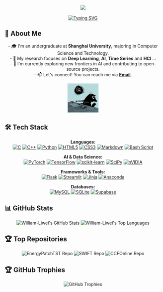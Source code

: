 <!-- ---------------------------------------------------------------------------------------------------------------------- -->
<!-- GITHUB README BANNER -->
<!-- 您可以访问 https://capsule-render.vercel.app/ 来定制您自己的 Banner -->
<!-- type: a waving, slice, rect, wau, shark, soft, transparent -->
<!-- color: timeGradient, random, Starlit, Canay, Bule, Red, Pink -->
<!-- ---------------------------------------------------------------------------------------------------------------------- -->
<p align="center">
  <img src="https://capsule-render.vercel.app/api?type=waving&color=timeGradient&height=300&section=header&text=William%20Liwei&fontSize=90&fontAlign=50&fontAlignY=38&desc=Deep%20Learning%20%7C%20AI%20%7C%20Time%20Series%20%7C%20HCI%20&descAlign=50&descSize=25&descAlignY=55&animation=twinkling" />
</p>

<!-- ---------------------------------------------------------------------------------------------------------------------- -->
<!-- TYPING SVG -->
<!-- 您可以访问 https://readme-typing-svg.demolab.com/ 来定制动态打字效果 -->
<!-- ---------------------------------------------------------------------------------------------------------------------- -->
<p align="center">
    <a href="https://git.io/typing-svg"><img src="https://readme-typing-svg.demolab.com?font=Fira+Code&weight=1000&size=21&pause=1000&color=1976D2&background=FFFFFF00&center=true&vCenter=true&width=435&lines=Welcome+to+my+digital+garden+...;Passionate+about+AI+and+Data+Science;Always+learning%2C+always+innovating." alt="Typing SVG" /></a>
</p>

<!-- ---------------------------------------------------------------------------------------------------------------------- -->
<!-- ABOUT ME -->
<!-- ---------------------------------------------------------------------------------------------------------------------- -->
<h2 align="left">🚀 About Me</h2>

<p align="center">
  - 🎓 I'm an undergraduate at <b>Shanghai University</b>, majoring in Computer Science and Technology. <br>
  - 🧠 My research focuses on <b>Deep Learning</b>, <b>AI</b>, <b>Time Series</b> and <b>HCI</b> ... <br>
  - 🌱 I'm currently exploring new frontiers in AI and contributing to open-source projects. <br>
  - 📫 Let's connect! You can reach me via <a href="mailto:liwei008009@163.com"><b>Email</b></a>.
</p>
<p align="center">
  <img src="https://github.com/William-Liwei/William-Liwei/blob/main/codecat.gif" width="20%">
</p>

<!-- ---------------------------------------------------------------------------------------------------------------------- -->
<!-- TECH STACK -->
<!-- 访问 https://skillicons.dev/ 或 https://img.shields.io/ 来获取更多图标 -->
<!-- ---------------------------------------------------------------------------------------------------------------------- -->
<h2 align="left">🛠️ Tech Stack</h2>
<p align="center">
  <b>Languages:</b> <br>
  <a href="#"><img alt="C" src="https://img.shields.io/badge/c-%2300599C.svg?style=flat-square&logo=c&logoColor=white"></a>
  <a href="#"><img alt="C++" src="https://img.shields.io/badge/c++-%2300599C.svg?style=flat-square&logo=c%2B%2B&logoColor=white"></a>
  <a href="#"><img alt="Python" src="https://img.shields.io/badge/python-3670A0?style=flat-square&logo=python&logoColor=ffdd54"></a>
  <a href="#"><img alt="HTML5" src="https://img.shields.io/badge/html5-%23E34F26.svg?style=flat-square&logo=html5&logoColor=white"></a>
  <a href="#"><img alt="CSS3" src="https://img.shields.io/badge/css3-%231572B6.svg?style=flat-square&logo=css3&logoColor=white"></a>
  <a href="#"><img alt="Markdown" src="https://img.shields.io/badge/markdown-%23000000.svg?style=flat-square&logo=markdown&logoColor=white"></a>
  <a href="#"><img alt="Bash Script" src="https://img.shields.io/badge/bash_script-%23121011.svg?style=flat-square&logo=gnu-bash&logoColor=white"></a>
</p>
<p align="center">
  <b>AI & Data Science:</b> <br>
  <a href="#"><img alt="PyTorch" src="https://img.shields.io/badge/PyTorch-%23EE4C2C.svg?style=flat-square&logo=PyTorch&logoColor=white"></a>
  <a href="#"><img alt="TensorFlow" src="https://img.shields.io/badge/TensorFlow-%23FF6F00.svg?style=flat-square&logo=TensorFlow&logoColor=white"></a>
  <a href="#"><img alt="scikit-learn" src="https://img.shields.io/badge/scikit--learn-%23F7931E.svg?style=flat-square&logo=scikit-learn&logoColor=white"></a>
  <a href="#"><img alt="SciPy" src="https://img.shields.io/badge/SciPy-%230C55A5.svg?style=flat-square&logo=scipy&logoColor=%white"></a>
  <a href="#"><img alt="nVIDIA" src="https://img.shields.io/badge/CUDA-76B900?style=flat-square&logo=nvidia&logoColor=white"></a>
</p>
<p align="center">
  <b>Frameworks & Tools:</b> <br>
  <a href="#"><img alt="Flask" src="https://img.shields.io/badge/flask-%23000.svg?style=flat-square&logo=flask&logoColor=white"></a>
  <a href="#"><img alt="Streamlit" src="https://img.shields.io/badge/Streamlit-%23FF4B4B.svg?style=flat-square&logo=streamlit&logoColor=white"></a>
  <a href="#"><img alt="Jinja" src="https://img.shields.io/badge/jinja-A91E2D.svg?style=flat-square&logo=jinja&logoColor=white"></a>
  <a href="#"><img alt="Anaconda" src="https://img.shields.io/badge/Anaconda-%2344A833.svg?style=flat-square&logo=anaconda&logoColor=white"></a>
</p>
<p align="center">
  <b>Databases:</b> <br>
  <a href="#"><img alt="MySQL" src="https://img.shields.io/badge/mysql-4479A1.svg?style=flat-square&logo=mysql&logoColor=white"></a>
  <a href="#"><img alt="SQLite" src="https://img.shields.io/badge/sqlite-%2307405e.svg?style=flat-square&logo=sqlite&logoColor=white"></a>
  <a href="#"><img alt="Supabase" src="https://img.shields.io/badge/Supabase-3ECF8E?style=flat-square&logo=supabase&logoColor=white"></a>
</p>


<!-- ---------------------------------------------------------------------------------------------------------------------- -->
<!-- GITHUB STATS -->
<!-- 访问 https://github.com/anuraghazra/github-readme-stats 和 https://github.com/ashutosh00710/github-readme-activity-graph-->
<!-- ---------------------------------------------------------------------------------------------------------------------- -->
<h2 align="left">📊 GitHub Stats</h2>
<p align="center">
  <!-- GitHub Stats Card -->
  <img src="https://github-readme-stats.vercel.app/api?username=William-Liwei&theme=tokyonight&hide_border=true&count_private=true&show_icons=true" alt="William-Liwei's GitHub Stats"/>
  
  <!-- Top Languages Card -->
  <img src="https://github-readme-stats.vercel.app/api/top-langs/?username=William-Liwei&layout=compact&theme=tokyonight&hide_border=true" alt="William-Liwei's Top Languages"/>
</p>

<!-- ---------------------------------------------------------------------------------------------------------------------- -->
<!-- TOP REPOSITORIES -->
<!-- ---------------------------------------------------------------------------------------------------------------------- -->
<h2 align="left">🏆 Top Repositories</h2>
<p align="center">
  <!-- 您可以手动替换为您最想展示的仓库 -->
  <a href="https://github.com/William-Liwei/EnergyPatchTST" style="text-decoration: none;">
    <img src="https://github-readme-stats.vercel.app/api/pin/?username=william-liwei&repo=energypatchtst&theme=tokyonight&hide_border=true" alt="EnergyPatchTST Repo"/>
  </a>
  <a href="https://github.com/William-Liwei/SWIFT" style="text-decoration: none;">
    <img src="https://github-readme-stats.vercel.app/api/pin/?username=william-liwei&repo=swift&theme=tokyonight&hide_border=true" alt="SWIFT Repo"/>
  </a>
    <a href="https://github.com/William-Liwei/CCFOnline" style="text-decoration: none;">
    <img src="https://github-readme-stats.vercel.app/api/pin/?username=william-liwei&repo=ccfonline&theme=tokyonight&hide_border=true" alt="CCFOnline Repo"/>
  </a>
</p>

<!-- ---------------------------------------------------------------------------------------------------------------------- -->
<!-- GITHUB TROPHIES -->
<!-- 访问 https://github.com/ryo-ma/github-profile-trophy -->
<!-- ---------------------------------------------------------------------------------------------------------------------- -->
<h2 align="left">🏆 GitHub Trophies</h2>
<p align="center">
  <img src="https://github-profile-trophy.vercel.app/?username=William-Liwei&theme=tokyonight&column=7&margin-w=15&margin-h=15" alt="GitHub Trophies"/>
</p>


